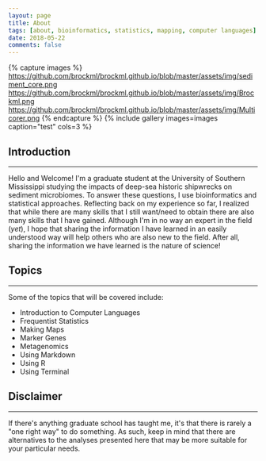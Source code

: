 ```yaml
---
layout: page
title: About
tags: [about, bioinformatics, statistics, mapping, computer languages]
date: 2018-05-22
comments: false
---
```

{% capture images %}
https://github.com/brockml/brockml.github.io/blob/master/assets/img/sediment_core.png
https://github.com/brockml/brockml.github.io/blob/master/assets/img/Brockml.png
https://github.com/brockml/brockml.github.io/blob/master/assets/img/Multicorer.png
{% endcapture %}
{% include gallery images=images caption="test" cols=3 %} 

## Introduction
---
Hello and Welcome! I'm a graduate student at the University of Southern Mississippi studying the impacts of deep-sea historic shipwrecks on sediment microbiomes. To answer these questions, I use bioinformatics and statistical approaches. Reflecting back on my experience so far, I realized that while there are many skills that I still want/need to obtain there are also many skills that I have gained. Although I'm in no way an expert in the field (*yet*), I hope that sharing the information I have learned in an easily understood way will help others who are also new to the field. After all, sharing the information we have learned is the nature of science! 

## Topics
---
Some of the topics that will be covered include:
* Introduction to Computer Languages
* Frequentist Statistics
* Making Maps
* Marker Genes
* Metagenomics
* Using Markdown
* Using R
* Using Terminal

## Disclaimer
---
If there's anything graduate school has taught me, it's that there is rarely a "one right way" to do something. As such, keep in mind that there are alternatives to the analyses presented here that may be more suitable for your particular needs. 

